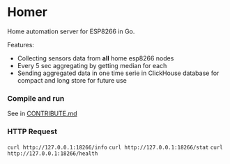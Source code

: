 # Homer
Home automation server for ESP8266 in Go.  

Features:  
 * Collecting sensors data from **all** home esp8266 nodes  
 * Every 5 sec aggregating by getting median for each  
 * Sending aggregated data in one time serie in ClickHouse database for compact and long store for future use  

### Compile and run
See in [CONTRIBUTE.md](CONTRIBUTE.md)

### HTTP Request
`curl http://127.0.0.1:18266/info`
`curl http://127.0.0.1:18266/stat`
`curl http://127.0.0.1:18266/health`
